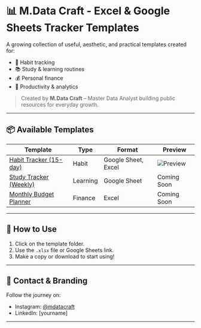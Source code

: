 # 📊 M.Data Craft - Excel & Google Sheets Tracker Templates
A growing collection of useful, aesthetic, and practical templates created for:
- 🌱 Habit tracking
- 📚 Study & learning routines
- 💰 Personal finance
- 🧠 Productivity & analytics

> Created by **M.Data Craft** – Master Data Analyst building public resources for everyday growth.

---

## 📦 Available Templates
| Template                     | Type       | Format            | Preview |
|-----------------------------|------------|-------------------|---------|
| [Habit Tracker (15-day)](./habit-tracker/) | Habit | Google Sheet, Excel | ![Preview](./habit-tracker/preview.png) |
| [Study Tracker (Weekly)](./study-tracker/) | Learning | Google Sheet | Coming Soon |
| [Monthly Budget Planner](./budget-planner/) | Finance | Excel | Coming Soon |

---

## 🚀 How to Use
1. Click on the template folder.
2. Use the `.xlsx` file or Google Sheets link.
3. Make a copy or download to start using!

---

## 💬 Contact & Branding
Follow the journey on:
- Instagram: [@mdatacraft](https://instagram.com/mdatacraft)
- LinkedIn: [yourname]

---
